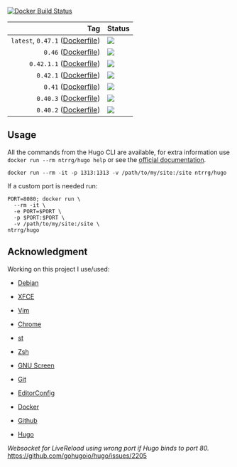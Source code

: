 [![Docker Build Status](https://img.shields.io/docker/build/ntrrg/hugo.svg)](https://store.docker.com/community/images/ntrrg/hugo/)

| Tag | Status |
|-:|:-|
| `latest`, `0.47.1` ([Dockerfile](https://github.com/ntrrg/docker-hugo/blob/0.47.1/Dockerfile)) | [![](https://images.microbadger.com/badges/image/ntrrg/hugo:0.47.1.svg)](https://microbadger.com/images/ntrrg/hugo:0.47.1) |
| `0.46` ([Dockerfile](https://github.com/ntrrg/docker-hugo/blob/0.46/Dockerfile)) | [![](https://images.microbadger.com/badges/image/ntrrg/hugo:0.46.svg)](https://microbadger.com/images/ntrrg/hugo:0.46) |
| `0.42.1.1` ([Dockerfile](https://github.com/ntrrg/docker-hugo/blob/0.42.1.1/Dockerfile)) | [![](https://images.microbadger.com/badges/image/ntrrg/hugo:0.42.1.1.svg)](https://microbadger.com/images/ntrrg/hugo:0.42.1.1) |
| `0.42.1` ([Dockerfile](https://github.com/ntrrg/docker-hugo/blob/0.42.1/Dockerfile)) | [![](https://images.microbadger.com/badges/image/ntrrg/hugo:0.42.1.svg)](https://microbadger.com/images/ntrrg/hugo:0.42.1) |
| `0.41` ([Dockerfile](https://github.com/ntrrg/docker-hugo/blob/0.41/Dockerfile)) | [![](https://images.microbadger.com/badges/image/ntrrg/hugo:0.41.svg)](https://microbadger.com/images/ntrrg/hugo:0.41) |
| `0.40.3` ([Dockerfile](https://github.com/ntrrg/docker-hugo/blob/0.40.3/Dockerfile)) | [![](https://images.microbadger.com/badges/image/ntrrg/hugo:0.40.3.svg)](https://microbadger.com/images/ntrrg/hugo:0.40.3) |
| `0.40.2` ([Dockerfile](https://github.com/ntrrg/docker-hugo/blob/0.40.2/Dockerfile)) | [![](https://images.microbadger.com/badges/image/ntrrg/hugo:0.40.2.svg)](https://microbadger.com/images/ntrrg/hugo:0.40.2) |

## Usage

All the commands from the Hugo CLI are available, for extra information use
`docker run --rm ntrrg/hugo help` or see the [official documentation](https://gohugo.io/commands/).

```shell-session
docker run --rm -it -p 1313:1313 -v /path/to/my/site:/site ntrrg/hugo
```

If a custom port is needed run:

```shell-session
PORT=8080; docker run \
  --rm -it \
  -e PORT=$PORT \
  -p $PORT:$PORT \
  -v /path/to/my/site:/site \
ntrrg/hugo
```

## Acknowledgment

Working on this project I use/used:

* [Debian](https://www.debian.org/)

* [XFCE](https://xfce.org/)

* [Vim](https://www.vim.org/)

* [Chrome](https://www.google.com/chrome/browser/desktop/index.html)

* [st](https://st.suckless.org/)

* [Zsh](http://www.zsh.org/)

* [GNU Screen](https://www.gnu.org/software/screen)

* [Git](https://git-scm.com/)

* [EditorConfig](http://editorconfig.org/)

* [Docker](https://docker.com)

* [Github](https://github.com)

* [Hugo](https://gohugo.io)

*Websocket for LiveReload using wrong port if Hugo binds to port 80.* <https://github.com/gohugoio/hugo/issues/2205>


